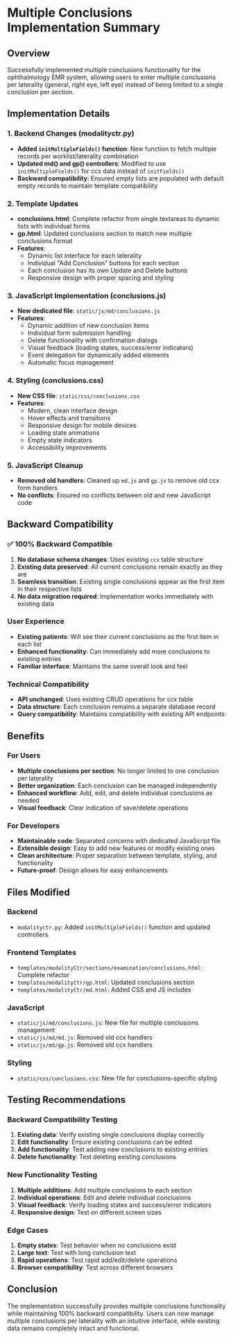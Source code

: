 # Multiple Conclusions Implementation Summary

## Overview
Successfully implemented multiple conclusions functionality for the ophthalmology EMR system, allowing users to enter multiple conclusions per laterality (general, right eye, left eye) instead of being limited to a single conclusion per section.

## Implementation Details

### 1. Backend Changes (modalityctr.py)
- **Added `initMultipleFields()` function**: New function to fetch multiple records per worklist/laterality combination
- **Updated md() and gp() controllers**: Modified to use `initMultipleFields()` for ccx data instead of `initFields()`
- **Backward compatibility**: Ensured empty lists are populated with default empty records to maintain template compatibility

### 2. Template Updates
- **conclusions.html**: Complete refactor from single textareas to dynamic lists with individual forms
- **gp.html**: Updated conclusions section to match new multiple conclusions format
- **Features**:
  - Dynamic list interface for each laterality
  - Individual "Add Conclusion" buttons for each section
  - Each conclusion has its own Update and Delete buttons
  - Responsive design with proper spacing and styling

### 3. JavaScript Implementation (conclusions.js)
- **New dedicated file**: `static/js/md/conclusions.js`
- **Features**:
  - Dynamic addition of new conclusion items
  - Individual form submission handling
  - Delete functionality with confirmation dialogs
  - Visual feedback (loading states, success/error indicators)
  - Event delegation for dynamically added elements
  - Automatic focus management

### 4. Styling (conclusions.css)
- **New CSS file**: `static/css/conclusions.css`
- **Features**:
  - Modern, clean interface design
  - Hover effects and transitions
  - Responsive design for mobile devices
  - Loading state animations
  - Empty state indicators
  - Accessibility improvements

### 5. JavaScript Cleanup
- **Removed old handlers**: Cleaned up `md.js` and `gp.js` to remove old ccx form handlers
- **No conflicts**: Ensured no conflicts between old and new JavaScript code

## Backward Compatibility

### ✅ 100% Backward Compatible
1. **No database schema changes**: Uses existing `ccx` table structure
2. **Existing data preserved**: All current conclusions remain exactly as they are
3. **Seamless transition**: Existing single conclusions appear as the first item in their respective lists
4. **No data migration required**: Implementation works immediately with existing data

### User Experience
- **Existing patients**: Will see their current conclusions as the first item in each list
- **Enhanced functionality**: Can immediately add more conclusions to existing entries
- **Familiar interface**: Maintains the same overall look and feel

### Technical Compatibility
- **API unchanged**: Uses existing CRUD operations for ccx table
- **Data structure**: Each conclusion remains a separate database record
- **Query compatibility**: Maintains compatibility with existing API endpoints

## Benefits

### For Users
- **Multiple conclusions per section**: No longer limited to one conclusion per laterality
- **Better organization**: Each conclusion can be managed independently
- **Enhanced workflow**: Add, edit, and delete individual conclusions as needed
- **Visual feedback**: Clear indication of save/delete operations

### For Developers
- **Maintainable code**: Separated concerns with dedicated JavaScript file
- **Extensible design**: Easy to add new features or modify existing ones
- **Clean architecture**: Proper separation between template, styling, and functionality
- **Future-proof**: Design allows for easy enhancements

## Files Modified

### Backend
- `modalityctr.py`: Added `initMultipleFields()` function and updated controllers

### Frontend Templates
- `templates/modalityCtr/sections/examination/conclusions.html`: Complete refactor
- `templates/modalityCtr/gp.html`: Updated conclusions section
- `templates/modalityCtr/md.html`: Added CSS and JS includes

### JavaScript
- `static/js/md/conclusions.js`: New file for multiple conclusions management
- `static/js/md/md.js`: Removed old ccx handlers
- `static/js/md/gp.js`: Removed old ccx handlers

### Styling
- `static/css/conclusions.css`: New file for conclusions-specific styling

## Testing Recommendations

### Backward Compatibility Testing
1. **Existing data**: Verify existing single conclusions display correctly
2. **Edit functionality**: Ensure existing conclusions can be edited
3. **Add functionality**: Test adding new conclusions to existing entries
4. **Delete functionality**: Test deleting existing conclusions

### New Functionality Testing
1. **Multiple additions**: Add multiple conclusions to each section
2. **Individual operations**: Edit and delete individual conclusions
3. **Visual feedback**: Verify loading states and success/error indicators
4. **Responsive design**: Test on different screen sizes

### Edge Cases
1. **Empty states**: Test behavior when no conclusions exist
2. **Large text**: Test with long conclusion text
3. **Rapid operations**: Test rapid add/edit/delete operations
4. **Browser compatibility**: Test across different browsers

## Conclusion

The implementation successfully provides multiple conclusions functionality while maintaining 100% backward compatibility. Users can now manage multiple conclusions per laterality with an intuitive interface, while existing data remains completely intact and functional. 